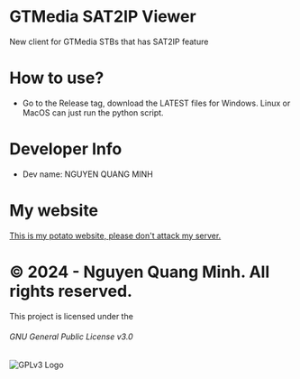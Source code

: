 GTMedia SAT2IP Viewer
=====================================================
New client for GTMedia STBs that has SAT2IP feature

How to use?
=========================
- Go to the Release tag, download the LATEST files for Windows. Linux or MacOS can just run the python script.

Developer Info
=========================
* Dev name: NGUYEN QUANG MINH

My website
=========================
[This is my potato website, please don't attack my server.](https://landing.quangminh.name.vn)


# ©️ 2024 - Nguyen Quang Minh. All rights reserved.
This project is licensed under the
###### GNU General Public License v3.0
![GPLv3 Logo](https://www.gnu.org/graphics/gplv3-127x51.png)
